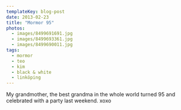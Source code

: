 ```yaml
---
templateKey: blog-post
date: 2013-02-23
title: "Mormor 95"
photos:
  - images/8499691691.jpg
  - images/8499693361.jpg
  - images/8499690011.jpg
tags:
  - mormor
  - teo
  - kim
  - black & white
  - linköping
---
```


My grandmother, the best grandma in the whole world turned 95 and celebrated with a party last weekend. xoxo
